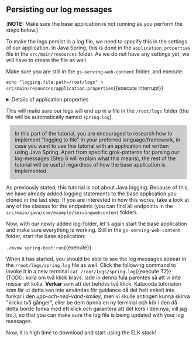 <p></p>

## Persisting our log messages

(**NOTE:** Make sure the base application is not running as you perform the steps below.)

To make the logs persist in a log file, we need to specify this in the settings of our application. In Java Spring, this is done in the `application.properties` file in the `src/main/resources` folder. As we do not have any settings yet, we will have to create the file as well.

Make sure you are still in the `gs-serving-web-content` folder, and execute:

`echo "logging.file.path=/root/logs" > src/main/resources/application.properties`{{execute interrupt}}

<details>
<summary>Details of application.properties</summary>

<div style="display: block;
  margin-left: 10px;
  margin-right: 10px;
  background-color: aliceblue;
  padding: 1em;">
The <code>application.properties</code> file can be used to specify various application properties (hence the name) for Java Spring applications. Many properties can also be specified directly as command line options when starting the application. Since we always want logs to persist in this tutorial, we are using the properties-file instead of command line options. </br>
(For a list of common properties, <a href="https://docs.spring.io/spring-boot/docs/current/reference/html/appendix-application-properties.html">this</a> is a useful reference.</br>

</div>

</details>

This will make sure our logs will end up in a file in the `/root/logs` folder (the file will be automatically named `spring.log`).

<div style="display: block;
  margin-left: 10px;
  margin-right: 10px;
  background-color: #cbcbcb;
  padding: 1em;">
In this part of the tutorial, you are encouraged to research how to implement "logging to file" in your preferred language/framework, in case you want to use this tutorial with an application not written using Java Spring. Apart from specific grok-patterns for parsing our log-messages (Step 6 will explain what this means), the rest of the tutorial will be useful regardless of how the base application is implemented.
</div>

As previously stated, this tutorial is not about Java logging. Because of this, we have already added logging statements to the base application you cloned in the last step. If you are interested in how this works, take a look at any of the classes for the endpoints (you can find all endpoints in the `src/main/java/com/example/servingwebcontent` folder).

Now, with our newly added log-folder, let's again start the base application and make sure everything is working. Still in the `gs-serving-web-content` folder, start the base application:

`./mvnw spring-boot:run`{{execute}}

When it has started, you should be able to see the log messages appear in the `/root/logs/spring.log` file as well. Click the following command to invoke it in a new terminal `cat /root/logs/spring.log`{{execute T2}} (TODO: kolla om två klick krävs. lade in denna fula parentes så att vi inte missar att kolla. **Verkar** som att det behövs två klick. Katacoda tutorialen som lär ut detta kan inte användas för guidance då det helt enkelt inte funkar i den *upp-och-ned-vänd-smiley*, men vi skulle antingen kunna skirva "klicka två gånger", eller be dem öpnna en ny terminal och kör i den då detta borde funka med ett klick och garantera att det körs i den nya, vill jag tro.), so that you can make sure the log file is being updated with your log messages.

Now, it is high time to download and start using the ELK stack!